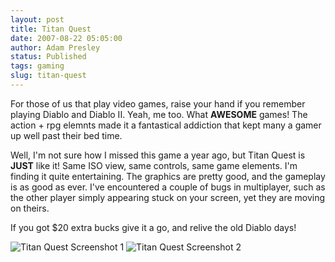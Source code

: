 ```yaml
---
layout: post
title: Titan Quest
date: 2007-08-22 05:05:00
author: Adam Presley
status: Published
tags: gaming
slug: titan-quest
---
```

For those of us that play video games, raise your hand if you remember
playing Diablo and Diablo II. Yeah, me too. What **AWESOME** games! The
action + rpg elemnts made it a fantastical addiction that kept many a
gamer up well past their bed time.

Well, I'm not sure how I missed this game a year ago, but Titan Quest is
**JUST** like it! Same ISO view, same controls, same game elements. I'm
finding it quite entertaining. The graphics are pretty good, and the
gameplay is as good as ever. I've encountered a couple of bugs in
multiplayer, such as the other player simply appearing stuck on your
screen, yet they are moving on theirs.

If you got $20 extra bucks give it a go, and relive the old Diablo
days!

![Titan Quest Screenshot 1](http://s3.amazonaws.com/www.adampresley.com/posts/titanquest1.jpg)
![Titan Quest Screenshot 2](http://s3.amazonaws.com/www.adampresley.com/posts/titanquest2.jpg)
